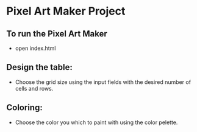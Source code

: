 # Pixel Art Maker Project

## To run the Pixel Art Maker 
- open index.html

## Design the table:
- Choose the grid size using the input fields with the desired number of cells and rows.

## Coloring:
- Choose the color you which to paint with using the color pelette.
